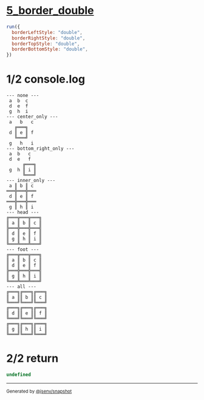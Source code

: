 # [5_border_double](../../table_9_cells.test.mjs#L198)

```js
run({
  borderLeftStyle: "double",
  borderRightStyle: "double",
  borderTopStyle: "double",
  borderBottomStyle: "double",
})
```

# 1/2 console.log

```console
--- none ---
 a  b  c 
 d  e  f 
 g  h  i 
--- center_only ---
 a   b   c 
   ╔═══╗   
 d ║ e ║ f 
   ╚═══╝   
 g   h   i 
--- bottom_right_only ---
 a  b   c  
 d  e   f  
      ╔═══╗
 g  h ║ i ║
      ╚═══╝
--- inner_only ---
 a ║ b ║ c 
═══╬═══╬═══
 d ║ e ║ f 
═══╬═══╬═══
 g ║ h ║ i 
--- head ---
╔═══╦═══╦═══╗
║ a ║ b ║ c ║
╠═══╬═══╬═══╣
║ d ║ e ║ f ║
║ g ║ h ║ i ║
╚═══╩═══╩═══╝
--- foot ---
╔═══╦═══╦═══╗
║ a ║ b ║ c ║
║ d ║ e ║ f ║
╠═══╬═══╬═══╣
║ g ║ h ║ i ║
╚═══╩═══╩═══╝
--- all ---
╔═══╗╔═══╗╔═══╗
║ a ║║ b ║║ c ║
╚═══╝╚═══╝╚═══╝
╔═══╗╔═══╗╔═══╗
║ d ║║ e ║║ f ║
╚═══╝╚═══╝╚═══╝
╔═══╗╔═══╗╔═══╗
║ g ║║ h ║║ i ║
╚═══╝╚═══╝╚═══╝
```

# 2/2 return

```js
undefined
```

---

<sub>
  Generated by <a href="https://github.com/jsenv/core/tree/main/packages/independent/snapshot">@jsenv/snapshot</a>
</sub>
